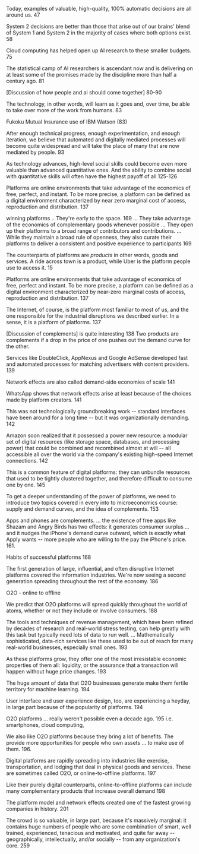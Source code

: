 
Today, examples of valuable, high-quality, 100% automatic decisions are all around us. 47

System 2 decisions are better than those that arise out of our brains' blend of System 1 and System 2 in the majority of cases where both options exist. 58

Cloud computing has helped open up AI research to these smaller budgets. 75

The statistical camp of AI researchers is ascendant now and is delivering on at least some of the promises made by the discipline more than half a century ago. 81

[Discussion of how people and ai should come together] 80-90

The technology, in other words, will learn as it goes and, over time, be able to take over more of the work from humans. 83

Fukoku Mutual Insurance use of IBM Watson (83)

After enough technical progress, enough experimentation, and enough iteration, we believe that automated and digitally mediated processes will become quite widespread and will take the place of many that are now mediated by people. 93

As technology advances, high-level social skills could become even more valuable than advanced quantitative ones. And the ability to combine social with quantitative skills will often have the highest payoff of all 125-126

Platforms are online environments that take advantage of the economics of free, perfect, and instant. To be more precise, a platform can be defined as a digital environment characterized by near zero marginal cost of access, reproduction and distribution. 137 

winning platforms .. They're early to the space. 169
... They take advantage of the economics of complementary goods whenever possible 
... They open up their platforms to a broad range of contributors and contributions.
... While they maintain a broad rule of openness, they also curate their platforms to deliver a consistent and positive experience to participants 169

The counterparts of platforms are _products_ in other words, goods and services. A ride across town is a product, while Uber is the platform people use to access it. 15

Platforms are online environments that take advantage of economics of free, perfect and instant. To be more precise, a platform can be defined as a digital environment characterized by near-zero marginal costs of access, reproduction and distribution. 137

The Internet, of course, is the platform most familiar to most of us, and the one responsible for the industrial disruptions we described earlier. In a sense, it is a platform of platforms. 137

[Discussion of complements] is quite interesting 138
Two products are complements if a drop in the price of one pushes out the demand curve for the other.

Services like DoubleClick, AppNexus and Google AdSense developed fast and automated processes for matching advertisers with content providers. 139

Network effects are also called demand-side economies of scale 141

WhatsApp shows that network effects arise at least because of the choices made by platform creators. 141

This was not technologically groundbreaking work -- standard interfaces have been around for a long time -- but it was organizationally demanding. 142

Amazon soon realized that it possessed a power new resource: a modular set of digital resources (like storage space, databases, and processing power) that could be combined and recombined almost at will -- all accessible all over the world via the company's existing high-speed Internet connections.  142

This is a common feature of digital platforms: they can unbundle resources that used to be tightly clustered together, and therefore difficult to consume one by one. 145


To get a deeper understanding of the power of platforms, we need to introduce two topics covered in every into to microeconomics course: supply and demand curves, and the idea of complements. 153

Apps and phones are complements.  ... the existence of free apps like Shazam and Angry Birds has two effects: it generates consumer surplus ... and it nudges the iPhone's demand curve outward, which is exactly what Apply wants -- more people who are willing to the pay the iPhone's price. 161.



Habits of successful platforms 168

The first generation of large, influential, and often disruptive Internet platforms covered the information industries. We're now seeing a second generation spreading throughout the rest of the economy. 186

O2O - online to offline

We predict that O2O platforms will spread quickly throughout the world of atoms, whether or not they include or involve consumers. 188 

The tools and techniques of revenue management, which have been refined by decades of research and real-world stress testing, can help greatly with this task but typically need lots of data to run well. ... Mathematically sophisticated, data-rich services like these used to be out of reach for many real-world businesses, especially small ones. 193

As these platforms grow, they offer one of the most irresistable economic properties of them all: liquidity, or the assurance that a transaction will happen without huge price changes. 193

The huge amount of data that O2O businesses generate make them fertile territory for machine learning.  194

User interface and user experience design, too, are experiencing a heyday, in large part because of the popularity of platforms. 194

O2O platforms ... really weren't possible even a decade ago. 195
i.e. smartphones, cloud computing, 

We also like O2O platforms because they bring a lot of benefits. The provide more opportunities for people who own assets ... to make use of them. 196.

Digital platforms are rapidly spreading into industries like exercise, transportation, and lodging that deal in physical goods and services. These are sometimes called O2O, or online-to-offline platforms. 197 

Like their purely digital counterparts, online-to-offline platforms can include many complementary products that increase overall demand 198

The platform model and network effects created one of the fastest growing companies in history. 201

The crowd is so valuable, in large part, because it's massively marginal: it contains huge numbers of people who are some combination of smart, well trained, experienced, tenacious and motivated, and quite far away --  geographically, intellectually, and/or socially -- from any organization's core. 259
